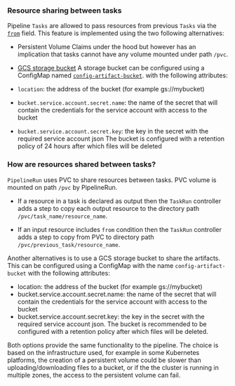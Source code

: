 


### Resource sharing between tasks

Pipeline `Tasks` are allowed to pass resources from previous `Tasks` via the
[`from`](#from) field. This feature is implemented using the two
following alternatives:

- Persistent Volume Claims under the hood but however has an implication
  that tasks cannot have any volume mounted under path `/pvc`.

- [GCS storage bucket](https://cloud.google.com/storage/docs/json_api/v1/buckets)
  A storage bucket can be configured using a ConfigMap named [`config-artifact-bucket`](./../config/config-artifact-bucket.yaml). 
  with the following attributes:
- `location`: the address of the bucket (for example gs://mybucket)
- `bucket.service.account.secret.name`: the name of the secret that will contain the credentials for the service account
  with access to the bucket
- `bucket.service.account.secret.key`: the key in the secret with the required service account json
The bucket is configured with a retention policy of 24 hours after which files will be deleted


### How are resources shared between tasks?

`PipelineRun` uses PVC to share resources between tasks. PVC volume is mounted
on path `/pvc` by PipelineRun.

- If a resource in a task is declared as output then the `TaskRun` controller
  adds a step to copy each output resource to the directory path
  `/pvc/task_name/resource_name`.

- If an input resource includes `from` condition then the `TaskRun` controller
  adds a step to copy from PVC to directory path
  `/pvc/previous_task/resource_name`.

Another alternatives is to use a GCS storage bucket to share the artifacts. This can 
be configured using a ConfigMap with the name `config-artifact-bucket` with the following attributes:

- location: the address of the bucket (for example gs://mybucket)
- bucket.service.account.secret.name: the name of the secret that will contain the credentials for the service account
  with access to the bucket
- bucket.service.account.secret.key: the key in the secret with the required service account json.
  The bucket is recommended to be configured with a retention policy after which files will be deleted.

Both options provide the same functionality to the pipeline. The choice is based on the infrastructure used,
for example in some Kubernetes platforms, the creation of a persistent volume could be slower than 
uploading/downloading files to a bucket, or if the the cluster is running in multiple zones, the access to
the persistent volume can fail.
